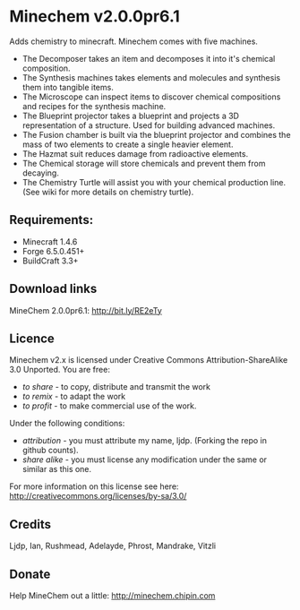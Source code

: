 # Minechem v2.0.0pr6.1
Adds chemistry to minecraft. Minechem comes with five machines.
* The Decomposer takes an item and decomposes it into it's chemical composition.
* The Synthesis machines takes elements and molecules and synthesis them into tangible items.
* The Microscope can inspect items to discover chemical compositions and recipes for the synthesis machine.
* The Blueprint projector takes a blueprint and projects a 3D representation of a structure. Used for building advanced machines.
* The Fusion chamber is built via the blueprint projector and combines the mass of two elements to create a single heavier element.
* The Hazmat suit reduces damage from radioactive elements.
* The Chemical storage will store chemicals and prevent them from decaying.
* The Chemistry Turtle will assist you with your chemical production line. (See wiki for more details on chemistry turtle). 

## Requirements:
* Minecraft 1.4.6
* Forge 6.5.0.451+
* BuildCraft 3.3+

## Download links

MineChem 2.0.0pr6.1:
http://bit.ly/RE2eTy

## Licence
Minechem v2.x is licensed under Creative Commons Attribution-ShareAlike 3.0 Unported.
You are free:
* _to share_ - to copy, distribute and transmit the work
* _to remix_ - to adapt the work
* _to profit_ - to make commercial use of the work.

Under the following conditions:
* _attribution_ - you must attribute my name, ljdp. (Forking the repo in github counts).
* _share alike_ - you must license any modification under the same or similar as this one.

For more information on this license see here: http://creativecommons.org/licenses/by-sa/3.0/

## Credits
Ljdp, Ian, Rushmead, Adelayde, Phrost, Mandrake, Vitzli
## Donate
Help MineChem out a little:
http://minechem.chipin.com
